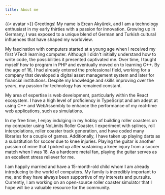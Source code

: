 ```yaml
---
title: About me
---
```

{{< avatar >}}
Greetings! My name is Ercan Akyürek,  and I am a technology enthusiast in my early thirties with a passion for innovation. Growing up in Germany, I was exposed to a unique blend of German and Turkish cultural influences that have shaped my worldview.

My fascination with computers started at a young age when I received my first VTech learning computer. Although I didn't initially understand how to write code, the possibilities it presented captivated me. Over time, I taught myself how to program in PHP and eventually moved on to learning C++. By the age of 16, I had already entered the professional field, working for a company that developed a digital asset management system and later for financial institutions. Despite my knowledge and skills improving over the years, my passion for technology has remained constant.

My area of expertise is web development, particularly within the React ecosystem. I have a high level of proficiency in TypeScript and am adept at using C++ and WebAssembly to enhance the performance of my real-time web applications, such as simulations.

In my free time, I enjoy indulging in my hobby of building roller coasters on my computer using NoLimits Roller Coaster. I experiment with splines, roll interpolations, roller coaster track generation, and have coded many libraries for a couple of games. Additionally, I have taken up playing darts as a substitution for soccer due to knee injuries. Playing the guitar is another passion of mine that I picked up after sustaining a knee injury from a soccer match when I was 18. As a hardcore metal fan, playing the guitar serves as an excellent stress reliever for me.

I am happily married and have a 15-month-old child whom I am already introducing to the world of computers. My family is incredibly important to me, and they have always been supportive of my interests and pursuits. Currently, I am working on an open-source roller coaster simulator that I hope will be a valuable resource for the community.